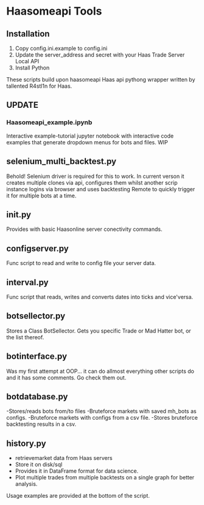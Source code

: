 
# Haasomeapi Tools

## Installation

1. Copy config.ini.example to config.ini
2. Update the server_address and secret with your Haas Trade Server Local API
3. Install Python

These scripts build upon haasomeapi Haas api pythong wrapper written by tallented R4stl1n for Haas.
## UPDATE
### Haasomeapi_example.ipynb
Interactive example-tutorial jupyter notebook with interactive code examples that generate dropdown menus for bots and files. WIP

## selenium_multi_backtest.py
Behold! Selenium driver is required for this to work. In current verson it creates multiple clones via api, configures them whilst another scrip instance logins via browser and uses backtesting Remote to quickly trigger it for multiple bots at a time.
## init.py
Provides with basic Haasonline server conectivity commands.
## configserver.py
Func script to read and write to config file your server data.
## interval.py
Func script that reads, writes and converts dates into ticks and vice'versa.
## botsellector.py
Stores a Class BotSellector. Gets you specific Trade or Mad Hatter bot, or the list thereof.
## botinterface.py
Was my first attempt at OOP... it can do allmost everything other scripts do and it has some comments. Go check them out.
## botdatabase.py
-Stores/reads bots from/to files
-Bruteforce markets with saved mh_bots as configs.
-Bruteforce markets with configs from a csv file.
-Stores bruteforce backtesting results in a csv.


## history.py
- retrievemarket data from Haas servers
- Store it on disk/sql
- Provides it in DataFrame format for data science.
- Plot multiple trades from multiple backtests on a single graph for better analysis.

Usage examples are provided at the bottom of the script.


